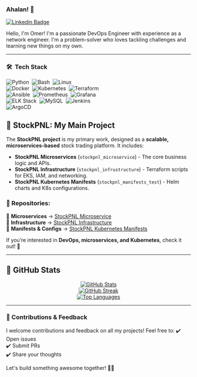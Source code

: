 ### Ahalan! 👋

[![Linkedin Badge](https://img.shields.io/badge/-LinkedIn-0e76a8?style=flat-square&logo=Linkedin&logoColor=white)](https://www.linkedin.com/in/omer-revach-0bb289339/)  

Hello, I'm Omer! I'm a passionate DevOps Engineer with experience as a network engineer. 
I'm a problem-solver who loves tackling challenges and learning new things on my own.

---

### 🛠 &nbsp;Tech Stack  

![Python](https://img.shields.io/badge/-Python-05122A?style=flat&logo=python)&nbsp;
![Bash](https://img.shields.io/badge/-Bash-05122A?style=flat&logo=gnu-bash)&nbsp;
![Linux](https://img.shields.io/badge/-Linux-05122A?style=flat&logo=linux)&nbsp;  
![Docker](https://img.shields.io/badge/-Docker-05122A?style=flat&logo=docker)&nbsp;
![Kubernetes](https://img.shields.io/badge/-Kubernetes-05122A?style=flat&logo=kubernetes)&nbsp;
![Terraform](https://img.shields.io/badge/-Terraform-05122A?style=flat&logo=terraform)&nbsp;  
![Ansible](https://img.shields.io/badge/-Ansible-05122A?style=flat&logo=ansible)&nbsp;
![Prometheus](https://img.shields.io/badge/-Prometheus-05122A?style=flat&logo=prometheus)&nbsp;
![Grafana](https://img.shields.io/badge/-Grafana-05122A?style=flat&logo=grafana)&nbsp;  
![ELK Stack](https://img.shields.io/badge/-ELK%20Stack-05122A?style=flat&logo=elastic-stack)&nbsp;
![MySQL](https://img.shields.io/badge/-MySQL-05122A?style=flat&logo=mysql)&nbsp;
![Jenkins](https://img.shields.io/badge/-Jenkins-05122A?style=flat&logo=jenkins)&nbsp;  
![ArgoCD](https://img.shields.io/badge/-ArgoCD-05122A?style=flat&logo=argo)&nbsp;

## 🌟 StockPNL: My Main Project  

The **StockPNL project** is my primary work, designed as a **scalable, microservices-based** stock trading platform. It includes:

- **StockPNL Microservices** (`stockpnl_microservice`) - The core business logic and APIs.  
- **StockPNL Infrastructure** (`stockpnl_infrustructure`) - Terraform scripts for EKS, IAM, and networking.  
- **StockPNL Kubernetes Manifests** (`stockpnl_manifests_test`) - Helm charts and K8s configurations.

### 📂 Repositories:
🔹 **Microservices** → [StockPNL Microservice](https://github.com/omerrevach/stockpnl_microservice.git)  
🔹 **Infrastructure** → [StockPNL Infrastructure](https://github.com/omerrevach/stockpnl_infrustructure.git)  
🔹 **Manifests & Configs** → [StockPNL Kubernetes Manifests](https://github.com/omerrevach/stockpnl_manifests_test.git)  

If you’re interested in **DevOps, microservices, and Kubernetes**, check it out! 🚀

---

## 🚀 GitHub Stats

<p align="center">
  <a href="https://github.com/omerrevach">
    <img src="https://github-readme-stats.vercel.app/api?username=omerrevach&show_icons=true&theme=tokyonight&hide_border=true" alt="GitHub Stats" />
  </a>
  <br />
  <a href="https://github.com/omerrevach">
    <img src="https://github-readme-streak-stats.herokuapp.com/?user=omerrevach&theme=tokyonight&hide_border=true&stroke=FFFFFF" alt="GitHub Streak" />
  </a>
  <br />
  <a href="https://github.com/omerrevach">
    <img src="https://github-readme-stats.vercel.app/api/top-langs/?username=omerrevach&layout=compact&theme=tokyonight&hide_border=true" alt="Top Languages" />
  </a>
</p>


---

### 🤝 Contributions & Feedback
I welcome contributions and feedback on all my projects! Feel free to:
✔️ Open issues  
✔️ Submit PRs  
✔️ Share your thoughts  

Let's build something awesome together! 🚀✨
